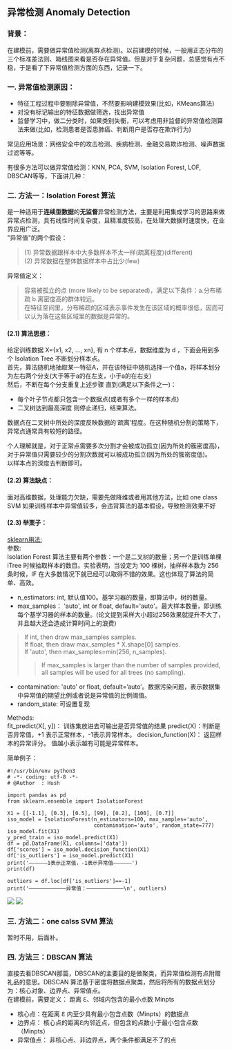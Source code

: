 ## 异常检测 Anomaly Detection

### 背景：    
在建模前，需要做异常值检测(离群点检测)。以前建模的时候，一般用正态分布的三个标准差法则、箱线图来看是否存在异常值。但是对于复杂问题，总感觉有点不稳，于是看了下异常值检测方面的东西，记录一下。     

### 一. 异常值检测原因：  
- 特征工程过程中要剔除异常值，不然要影响建模效果(比如，KMeans算法)    
- 对没有标记输出的特征数据做筛选，找出异常值  
- 监督学习中，做二分类时，如果类别失衡，可以考虑用非监督的异常值检测算法来做(比如，检测患者是否患肺癌、判断用户是否存在欺诈行为)  

常见应用场景：网络安全中的攻击检测、疾病检测、金融交易欺诈检测、噪声数据过滤等等。    

有很多方法可以做异常值检测：KNN, PCA, SVM, Isolation Forest, LOF, DBSCAN等等，下面讲几种：  

### 二. 方法一：Isolation Forest 算法
是一种适用于**连续型数据**的**无监督**异常检测方法，主要是利用集成学习的思路来做异常点检测，具有线性时间复杂度，且精准度较高，在处理大数据时速度快，在业界应用广泛。       
"异常值"的两个假设：
> (1) 异常数据跟样本中大多数样本不太一样(疏离程度)(different)    
> (2) 异常数据在整体数据样本中占比少(few)    
>
异常值定义：   
> 容易被孤立的点 (more likely to be separated)，满足以下条件：a.分布稀疏 b.离密度高的群体较远。       
> 在特征空间里，分布稀疏的区域表示事件发生在该区域的概率很低，因而可以认为落在这些区域里的数据是异常的。    

#### (2.1) 算法思想：  
给定训练数据 X={x1, x2, …, xn}, 有 n 个样本点，数据维度为 d ，下面会用到多个 Isolation Tree 不断划分样本点。  
首先，算法随机地抽取某一特征A，并在该特征中随机选择一个值a，将样本划分为左右两个分支(大于等于a的在左支，小于a的在右支)  
然后，不断在每个分支重复上述步骤
直到(满足以下条件之一)：
- 每个叶子节点都只包含一个数据点(或者有多个一样的样本点)  
- 二叉树达到最高深度
则停止递归，结束算法。  

数据点在二叉树中所处的深度反映数据的‘疏离’程度。在这种随机分割的策略下，异常点通常具有较短的路径。  

个人理解就是，对于正常点需要多次分割才会被成功孤立(因为所处的簇密度高)，对于异常值只需要较少的分割次数就可以被成功孤立(因为所处的簇密度低)。  
以样本点的深度去判断即可。  

#### (2.2) 算法缺点：  
面对高维数据，处理能力欠缺，需要先做降维或者用其他方法，比如 one class SVM
如果训练样本中异常值较多，会违背算法的基本假设，导致检测效果不好

#### (2.3) 举栗子：  
[sklearn用法:](https://scikit-learn.org/stable/modules/generated/sklearn.ensemble.IsolationForest.html#sklearn.ensemble.IsolationForest)  
参数:  
Isolation Forest 算法主要有两个参数：一个是二叉树的数量；另一个是训练单棵 iTree 时候抽取样本的数目。实验表明，当设定为 100
棵树，抽样样本数为 256 条时候，IF 在大多数情况下就已经可以取得不错的效果。这也体现了算法的简单、高效。  
- n_estimators: int, 默认值100。基学习器的数量，即算法中，树的数量。
- max_samples： 'auto', int or float, default='auto'。最大样本数量，即训练每个基学习器的样本的数量。(论文提到采样大小超过256效果就提升不大了，并且越大还会造成计算时间上的浪费)  
> If int, then draw max_samples samples.    
> If float, then draw max_samples * X.shape[0] samples.    
> If 'auto', then max_samples=min(256, n_samples).  
>> If max_samples is larger than the number of samples provided, all samples will be used for all trees (no sampling).  
- contamination: 'auto' or  float, default=’auto’。数据污染问题，表示数据集中异常值的期望比例或者说是异常值的比例阈值。  
- random_state: 可设置复现
>
Methods:  
fit_predict(X[, y])： 训练集放进去可输出是否异常值的结果
predict(X)：判断是否异常值，+1 表示正常样本，-1表示异常样本。
decision_function(X)： 返回样本的异常评分。 值越小表示越有可能是异常样本。

简单例子：  
```
#!/usr/bin/env python3
# -*- coding: utf-8 -*-
# @Author  : Hush

import pandas as pd
from sklearn.ensemble import IsolationForest

X1 = [[-1.1], [0.3], [0.5], [99], [0.2], [100], [0.7]]
iso_model = IsolationForest(n_estimators=100, max_samples='auto',
                            contamination='auto', random_state=777)
iso_model.fit(X1)
y_pred_train = iso_model.predict(X1)
df = pd.DataFrame(X1, columns=['data'])
df['scores'] = iso_model.decision_function(X1)
df['is_outliers'] = iso_model.predict(X1)
print('——————1表示正常值，-1表示异常值——————')
print(df)

outliers = df.loc[df['is_outliers']==-1]
print('————————————异常值：————————————\n', outliers)
```
![](https://ftp.bmp.ovh/imgs/2020/12/9bde18830169f83a.png)
![](https://ftp.bmp.ovh/imgs/2020/12/3d161c72e0325218.png)  
>
### 三. 方法二：one calss SVM 算法
暂时不用，后面补。  

### 四. 方法三：DBSCAN 算法
直接去看DBSCAN那篇，DBSCAN的主要目的是做聚类，而异常值检测有点附赠礼品的意思。DBSCAN 算法基于密度将数据点聚类，然后将所有的数据点划分为：核心对象、边界点、异常值点。  
在建模前，需要定义： 距离 ℇ、邻域内包含的最小点数 Minpts  
- 核心点：在距离 ℇ 内至少具有最小包含点数（Minpts）的数据点
- 边界点： 核心点的距离ℇ内邻近点，但包含的点数小于最小包含点数（Minpts）
- 异常值点： 非核心点、非边界点，两个条件都满足不了的点
